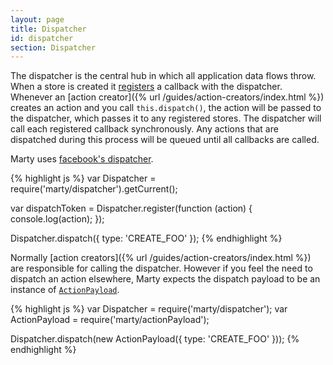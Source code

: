 ```yaml
---
layout: page
title: Dispatcher
id: dispatcher
section: Dispatcher
---
```


The dispatcher is the central hub in which all application data flows throw. When a store is created it [registers](http://facebook.github.io/flux/docs/dispatcher.html#api) a callback with the dispatcher. Whenever an [action creator]({% url /guides/action-creators/index.html %}) creates an action and you call ``this.dispatch()``, the action will be passed to the dispatcher, which passes it to any registered stores. The dispatcher will call each registered callback synchronously. Any actions that are dispatched during this process will be queued until all callbacks are called.

Marty uses [facebook's dispatcher](https://github.com/facebook/flux/).

{% highlight js %}
var Dispatcher = require('marty/dispatcher').getCurrent();

var dispatchToken = Dispatcher.register(function (action) {
  console.log(action);
});

Dispatcher.dispatch({ type: 'CREATE_FOO' });
{% endhighlight %}

Normally [action creators]({% url /guides/action-creators/index.html %}) are responsible for calling the dispatcher. However if you feel the need to dispatch an action elsewhere, Marty expects the dispatch payload to be an instance of [``ActionPayload``](https://github.com/jhollingworth/marty/blob/master/lib/actionPayload.js).

{% highlight js %}
var Dispatcher = require('marty/dispatcher');
var ActionPayload = require('marty/actionPayload');

Dispatcher.dispatch(new ActionPayload({
  type: 'CREATE_FOO'
}));
{% endhighlight %}
